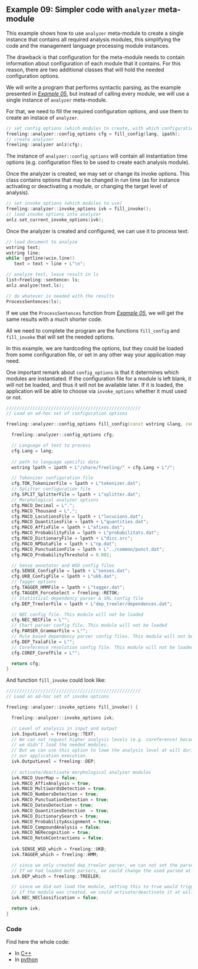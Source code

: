 
## Example 09: Simpler code with `analyzer` meta-module

This example shows how to use `analyzer` meta-module to create a single instance that contains all required analysis modules, this simplifying the code and the management language processing module instances.

The drawback is that configuration for the meta-module needs to contain information about configuration of each module that it contains. For this reason, there are two additional classes that will hold the needed configuration options.

We will write a program that performs syntactic parsing, as the example presented in [*Example 05*](./example05.md), but instead of calling every module, we will use a single instance of `analyzer` meta-module.

For that, we need to fill the required configuration options, and use them to create an instace of `analyzer`.
```C++
// set config options (which modules to create, with which configuration)
freeling::analyzer::config_options cfg = fill_config(lang, ipath);
// create analyzer
freeling::analyzer anlz(cfg);
```

The instance of `analyzer::config_options` will contain all instantiation time options (e.g. configuration files to be used to create each analysis module).

 Once the analyzer is created, we may set or change its invoke options.
 This class contains options that may be changed in run time (as for instance activating or deactivating a module, or changing the target level of analysis). 

```C++
// set invoke options (which modules to use)
freeling::analyzer::invoke_options ivk = fill_invoke();
// load invoke options into analyzer
anlz.set_current_invoke_options(ivk);
```

Once the analyzer is created and configured, we can use it to process text:
```C++
// load document to analyze
wstring text;  
wstring line;
while (getline(wcin,line)) 
   text = text + line + L"\n";

// analyze text, leave result in ls
list<freeling::sentence> ls;
anlz.analyze(text,ls);

// do whatever is needed with the results
ProcessSentences(ls);
```

If we use the `ProcessSentences` function from [*Example 05*](./example05.md), we will get the same results with a much shorter code.


All we need to complete the program are the functions `fill_config` and `fill_invoke` that will set the needed options.

In this example, we are hardcoding the options, but they could be loaded from some configuration file, or set in any other way your application may need.

One important remark about `config_options` is that it determines which modules are instantiated. If the configuration file for a module is left blank, it will not be loaded, and thus it will not be available later. 
If it is loaded, the application will be able to choose via `invoke_options` whether it must used or not.

```C++
///////////////////////////////////////////////////
// Load an ad-hoc set of configuration options

freeling::analyzer::config_options fill_config(const wstring &lang, const wstring &ipath) {

  freeling::analyzer::config_options cfg;

  // Language of text to process
  cfg.Lang = lang;
 
  // path to language specific data
  wstring lpath = ipath + L"/share/freeling/" + cfg.Lang + L"/";

  // Tokenizer configuration file
  cfg.TOK_TokenizerFile = lpath + L"tokenizer.dat";
  // Splitter configuration file
  cfg.SPLIT_SplitterFile = lpath + L"splitter.dat";
  // Morphological analyzer options
  cfg.MACO_Decimal = L".";
  cfg.MACO_Thousand = L",";
  cfg.MACO_LocutionsFile = lpath + L"locucions.dat";
  cfg.MACO_QuantitiesFile = lpath + L"quantities.dat";
  cfg.MACO_AffixFile = lpath + L"afixos.dat";
  cfg.MACO_ProbabilityFile = lpath + L"probabilitats.dat";
  cfg.MACO_DictionaryFile = lpath + L"dicc.src";
  cfg.MACO_NPDataFile = lpath + L"np.dat";
  cfg.MACO_PunctuationFile = lpath + L"../common/punct.dat";
  cfg.MACO_ProbabilityThreshold = 0.001;

  // Sense annotator and WSD config files
  cfg.SENSE_ConfigFile = lpath + L"senses.dat";
  cfg.UKB_ConfigFile = lpath + L"ukb.dat";
  // Tagger options
  cfg.TAGGER_HMMFile = lpath + L"tagger.dat";
  cfg.TAGGER_ForceSelect = freeling::RETOK;
  // Statistical dependency parser & SRL config file
  cfg.DEP_TreelerFile = lpath + L"dep_treeler/dependences.dat";   

  // NEC config file. This module will not be loaded
  cfg.NEC_NECFile = L"";
  // Chart parser config file. This module will not be loaded
  cfg.PARSER_GrammarFile = L"";
  // Rule based dependency parser config files. This module will not be loaded
  cfg.DEP_TxalaFile = L"";
  // Coreference resolution config file. This module will not be loaded
  cfg.COREF_CorefFile = L"";

  return cfg;
}
```


And function `fill_invoke` could look like:
```C++
///////////////////////////////////////////////////
// Load an ad-hoc set of invoke options

freeling::analyzer::invoke_options fill_invoke() {

  freeling::analyzer::invoke_options ivk;

  // Level of analysis in input and output
  ivk.InputLevel = freeling::TEXT;
  // We can not request higher analysis levels (e.g. coreference) because 
  // we didn't load the needed modules.
  // But we can use this option to lowe the analysis level at will during
  // our application execution.
  ivk.OutputLevel = freeling::DEP; 
  
  // activate/deactivate morphological analyzer modules
  ivk.MACO_UserMap = false;
  ivk.MACO_AffixAnalysis = true;
  ivk.MACO_MultiwordsDetection = true;
  ivk.MACO_NumbersDetection = true;
  ivk.MACO_PunctuationDetection = true;
  ivk.MACO_DatesDetection = true;
  ivk.MACO_QuantitiesDetection  = true;
  ivk.MACO_DictionarySearch = true;
  ivk.MACO_ProbabilityAssignment = true;
  ivk.MACO_CompoundAnalysis = false;
  ivk.MACO_NERecognition = true;
  ivk.MACO_RetokContractions = false;
    
  ivk.SENSE_WSD_which = freeling::UKB;
  ivk.TAGGER_which = freeling::HMM;

  // since we only created dep_treeler parser, we can not set the parser to use to another one.
  // If we had loaded both parsers, we could change the used parsed at will with this option
  ivk.DEP_which = freeling::TREELER;

  // since we did not load the module, setting this to true would trigger an error.
  // if the module was created, we could activate/deactivate it at will with this option.
  ivk.NEC_NEClassification = false; 

  return ivk;
}
```


### Code

Find here the whole code:
  - In [C++](./code/example09.cc.md)
  - In [python](./code/example09.py.md)


